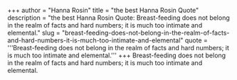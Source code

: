 +++
author = "Hanna Rosin"
title = "the best Hanna Rosin Quote"
description = "the best Hanna Rosin Quote: Breast-feeding does not belong in the realm of facts and hard numbers; it is much too intimate and elemental."
slug = "breast-feeding-does-not-belong-in-the-realm-of-facts-and-hard-numbers-it-is-much-too-intimate-and-elemental"
quote = '''Breast-feeding does not belong in the realm of facts and hard numbers; it is much too intimate and elemental.'''
+++
Breast-feeding does not belong in the realm of facts and hard numbers; it is much too intimate and elemental.
